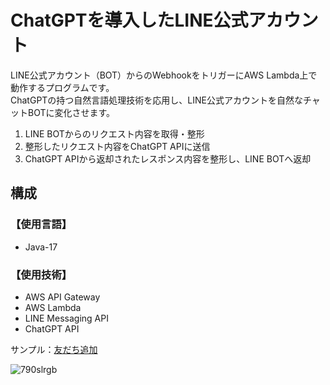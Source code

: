 # ChatGPTを導入したLINE公式アカウント


LINE公式アカウント（BOT）からのWebhookをトリガーにAWS Lambda上で動作するプログラムです。  
ChatGPTの持つ自然言語処理技術を応用し、LINE公式アカウントを自然なチャットBOTに変化させます。

1. LINE BOTからのリクエスト内容を取得・整形
1. 整形したリクエスト内容をChatGPT APIに送信
1. ChatGPT APIから返却されたレスポンス内容を整形し、LINE BOTへ返却


## 構成

### 【使用言語】
* Java-17

### 【使用技術】
* AWS API Gateway
* AWS Lambda
* LINE Messaging API
* ChatGPT API

サンプル：[友だち追加](https://liff.line.me/1645278921-kWRPP32q/?accountId=790slrgb)


![790slrgb](https://github.com/katsunari726/LINE_BOT/assets/154241712/77ee6583-f2a5-4d1d-9b75-de64142866e8)
